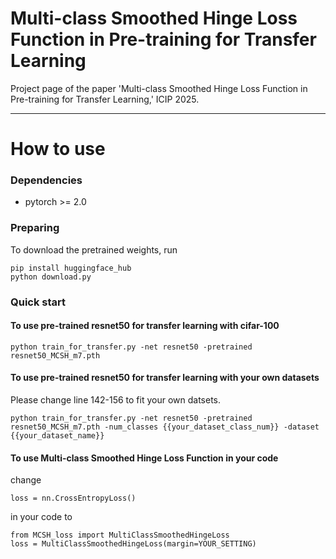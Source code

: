 # Multi-class Smoothed Hinge Loss Function in Pre-training for Transfer Learning  
Project page of the paper 'Multi-class Smoothed Hinge Loss Function in Pre-training for Transfer Learning,' ICIP 2025.


---
# How to use
### Dependencies
* pytorch >= 2.0

### Preparing
To download the pretrained weights, run
```
pip install huggingface_hub
python download.py
```
  
### Quick start

#### To use pre-trained resnet50 for transfer learning with cifar-100
```
python train_for_transfer.py -net resnet50 -pretrained resnet50_MCSH_m7.pth
```

#### To use pre-trained resnet50 for transfer learning with your own datasets
Please change line 142-156 to fit your own datsets.
```
python train_for_transfer.py -net resnet50 -pretrained resnet50_MCSH_m7.pth -num_classes {{your_dataset_class_num}} -dataset {{your_dataset_name}}
```

#### To use Multi-class Smoothed Hinge Loss Function in your code
change
```
loss = nn.CrossEntropyLoss()
```

in your code to
```
from MCSH_loss import MultiClassSmoothedHingeLoss
loss = MultiClassSmoothedHingeLoss(margin=YOUR_SETTING)
```
